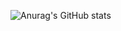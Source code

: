 ![Anurag's GitHub stats](https://github-readme-stats.vercel.app/api?username=XIII-MC&show_icons=true&theme=synthwave)
